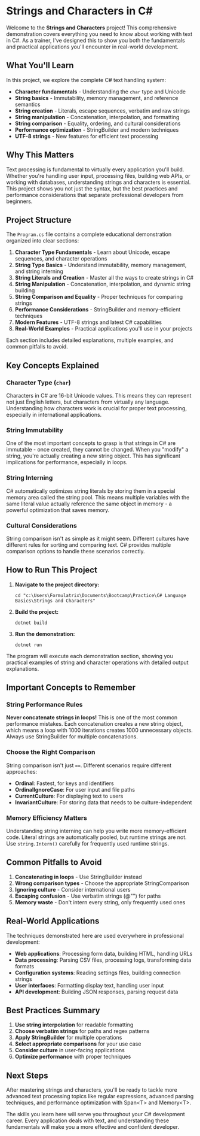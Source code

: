 # Strings and Characters in C#

Welcome to the **Strings and Characters** project! This comprehensive demonstration covers everything you need to know about working with text in C#. As a trainer, I've designed this to show you both the fundamentals and practical applications you'll encounter in real-world development.

## What You'll Learn

In this project, we explore the complete C# text handling system:
- **Character fundamentals** - Understanding the `char` type and Unicode
- **String basics** - Immutability, memory management, and reference semantics  
- **String creation** - Literals, escape sequences, verbatim and raw strings
- **String manipulation** - Concatenation, interpolation, and formatting
- **String comparison** - Equality, ordering, and cultural considerations
- **Performance optimization** - StringBuilder and modern techniques
- **UTF-8 strings** - New features for efficient text processing

## Why This Matters

Text processing is fundamental to virtually every application you'll build. Whether you're handling user input, processing files, building web APIs, or working with databases, understanding strings and characters is essential. This project shows you not just the syntax, but the best practices and performance considerations that separate professional developers from beginners.

## Project Structure

The `Program.cs` file contains a complete educational demonstration organized into clear sections:

1. **Character Type Fundamentals** - Learn about Unicode, escape sequences, and character operations
2. **String Type Basics** - Understand immutability, memory management, and string interning
3. **String Literals and Creation** - Master all the ways to create strings in C#
4. **String Manipulation** - Concatenation, interpolation, and dynamic string building
5. **String Comparison and Equality** - Proper techniques for comparing strings
6. **Performance Considerations** - StringBuilder and memory-efficient techniques
7. **Modern Features** - UTF-8 strings and latest C# capabilities
8. **Real-World Examples** - Practical applications you'll use in your projects

Each section includes detailed explanations, multiple examples, and common pitfalls to avoid.

## Key Concepts Explained

### Character Type (`char`)
Characters in C# are 16-bit Unicode values. This means they can represent not just English letters, but characters from virtually any language. Understanding how characters work is crucial for proper text processing, especially in international applications.

### String Immutability
One of the most important concepts to grasp is that strings in C# are immutable - once created, they cannot be changed. When you "modify" a string, you're actually creating a new string object. This has significant implications for performance, especially in loops.

### String Interning
C# automatically optimizes string literals by storing them in a special memory area called the string pool. This means multiple variables with the same literal value actually reference the same object in memory - a powerful optimization that saves memory.

### Cultural Considerations
String comparison isn't as simple as it might seem. Different cultures have different rules for sorting and comparing text. C# provides multiple comparison options to handle these scenarios correctly.

## How to Run This Project

1. **Navigate to the project directory:**
   ```
   cd "c:\Users\Formulatrix\Documents\Bootcamp\Practice\C# Language Basics\Strings and Characters"
   ```

2. **Build the project:**
   ```
   dotnet build
   ```

3. **Run the demonstration:**
   ```
   dotnet run
   ```

The program will execute each demonstration section, showing you practical examples of string and character operations with detailed output explanations.

## Important Concepts to Remember

### String Performance Rules
**Never concatenate strings in loops!** This is one of the most common performance mistakes. Each concatenation creates a new string object, which means a loop with 1000 iterations creates 1000 unnecessary objects. Always use StringBuilder for multiple concatenations.

### Choose the Right Comparison
String comparison isn't just `==`. Different scenarios require different approaches:
- **Ordinal**: Fastest, for keys and identifiers
- **OrdinalIgnoreCase**: For user input and file paths  
- **CurrentCulture**: For displaying text to users
- **InvariantCulture**: For storing data that needs to be culture-independent

### Memory Efficiency Matters
Understanding string interning can help you write more memory-efficient code. Literal strings are automatically pooled, but runtime strings are not. Use `string.Intern()` carefully for frequently used runtime strings.

## Common Pitfalls to Avoid

1. **Concatenating in loops** - Use StringBuilder instead
2. **Wrong comparison types** - Choose the appropriate StringComparison
3. **Ignoring culture** - Consider international users
4. **Escaping confusion** - Use verbatim strings (@"") for paths
5. **Memory waste** - Don't intern every string, only frequently used ones

## Real-World Applications

The techniques demonstrated here are used everywhere in professional development:

- **Web applications**: Processing form data, building HTML, handling URLs
- **Data processing**: Parsing CSV files, processing logs, transforming data formats
- **Configuration systems**: Reading settings files, building connection strings
- **User interfaces**: Formatting display text, handling user input
- **API development**: Building JSON responses, parsing request data

## Best Practices Summary

1. **Use string interpolation** for readable formatting
2. **Choose verbatim strings** for paths and regex patterns
3. **Apply StringBuilder** for multiple operations
4. **Select appropriate comparisons** for your use case
5. **Consider culture** in user-facing applications
6. **Optimize performance** with proper techniques

## Next Steps

After mastering strings and characters, you'll be ready to tackle more advanced text processing topics like regular expressions, advanced parsing techniques, and performance optimization with Span&lt;T&gt; and Memory&lt;T&gt;.

The skills you learn here will serve you throughout your C# development career. Every application deals with text, and understanding these fundamentals will make you a more effective and confident developer.

